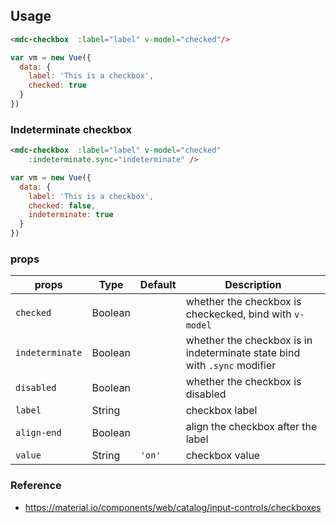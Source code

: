 
## Usage

```html
<mdc-checkbox  :label="label" v-model="checked"/>
```

```javascript
var vm = new Vue({
  data: {
    label: 'This is a checkbox',
    checked: true
  }
})
```

### Indeterminate checkbox
```html
<mdc-checkbox  :label="label" v-model="checked"
    :indeterminate.sync="indeterminate" />
```

```javascript
var vm = new Vue({
  data: {
    label: 'This is a checkbox',
    checked: false,
    indeterminate: true
  }
})
```


### props

| props | Type | Default | Description |
|-------|------|---------|-------------|
|`checked`|Boolean|| whether the checkbox is checkecked, bind with `v-model` |
|`indeterminate`|Boolean|| whether the checkbox is in indeterminate state bind with `.sync` modifier | |
|`disabled`| Boolean|| whether the checkbox is disabled |
|`label`| String|| checkbox label |
|`align-end`| Boolean|| align the checkbox after the label |
|`value`|String| `'on'`| checkbox value |


### Reference
- <https://material.io/components/web/catalog/input-controls/checkboxes>
